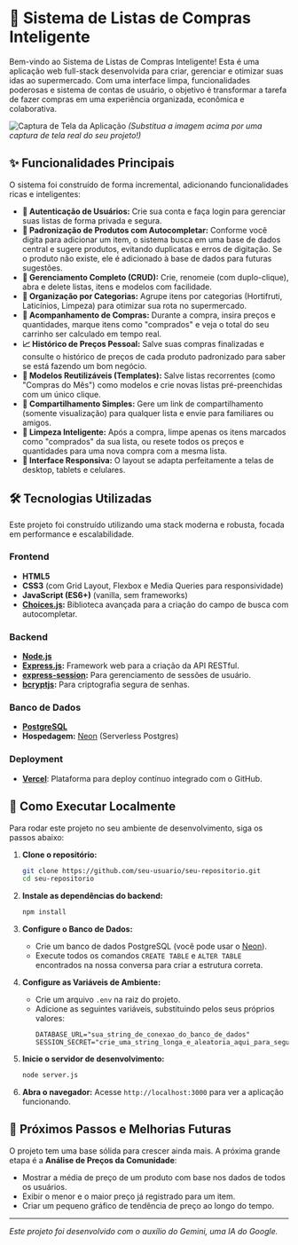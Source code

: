 # 🛒 Sistema de Listas de Compras Inteligente

Bem-vindo ao Sistema de Listas de Compras Inteligente! Esta é uma aplicação web full-stack desenvolvida para criar, gerenciar e otimizar suas idas ao supermercado. Com uma interface limpa, funcionalidades poderosas e sistema de contas de usuário, o objetivo é transformar a tarefa de fazer compras em uma experiência organizada, econômica e colaborativa.

![Captura de Tela da Aplicação](https://via.placeholder.com/800x450.png?text=Insira+um+print+da+sua+aplicação+aqui)
*(Substitua a imagem acima por uma captura de tela real do seu projeto!)*

## ✨ Funcionalidades Principais

O sistema foi construído de forma incremental, adicionando funcionalidades ricas e inteligentes:

*   **🔐 Autenticação de Usuários:** Crie sua conta e faça login para gerenciar suas listas de forma privada e segura.
*   **🧠 Padronização de Produtos com Autocompletar:** Conforme você digita para adicionar um item, o sistema busca em uma base de dados central e sugere produtos, evitando duplicatas e erros de digitação. Se o produto não existe, ele é adicionado à base de dados para futuras sugestões.
*   **📝 Gerenciamento Completo (CRUD):** Crie, renomeie (com duplo-clique), abra e delete listas, itens e modelos com facilidade.
*   **📂 Organização por Categorias:** Agrupe itens por categorias (Hortifruti, Laticínios, Limpeza) para otimizar sua rota no supermercado.
*   **💸 Acompanhamento de Compras:** Durante a compra, insira preços e quantidades, marque itens como "comprados" e veja o total do seu carrinho ser calculado em tempo real.
*   **📈 Histórico de Preços Pessoal:** Salve suas compras finalizadas e consulte o histórico de preços de cada produto padronizado para saber se está fazendo um bom negócio.
*   **🔄 Modelos Reutilizáveis (Templates):** Salve listas recorrentes (como "Compras do Mês") como modelos e crie novas listas pré-preenchidas com um único clique.
*   **🔗 Compartilhamento Simples:** Gere um link de compartilhamento (somente visualização) para qualquer lista e envie para familiares ou amigos.
*   **🧹 Limpeza Inteligente:** Após a compra, limpe apenas os itens marcados como "comprados" da sua lista, ou resete todos os preços e quantidades para uma nova compra com a mesma lista.
*   **📱 Interface Responsiva:** O layout se adapta perfeitamente a telas de desktop, tablets e celulares.

## 🛠️ Tecnologias Utilizadas

Este projeto foi construído utilizando uma stack moderna e robusta, focada em performance e escalabilidade.

### **Frontend**
*   **HTML5**
*   **CSS3** (com Grid Layout, Flexbox e Media Queries para responsividade)
*   **JavaScript (ES6+)** (vanilla, sem frameworks)
*   **[Choices.js](https://github.com/Choices-js/Choices):** Biblioteca avançada para a criação do campo de busca com autocompletar.

### **Backend**
*   **[Node.js](https://nodejs.org/)**
*   **[Express.js](https://expressjs.com/):** Framework web para a criação da API RESTful.
*   **[express-session](https://github.com/expressjs/session):** Para gerenciamento de sessões de usuário.
*   **[bcryptjs](https://github.com/dcodeIO/bcrypt.js):** Para criptografia segura de senhas.

### **Banco de Dados**
*   **[PostgreSQL](https://www.postgresql.org/)**
*   **Hospedagem:** [Neon](https://neon.tech/) (Serverless Postgres)

### **Deployment**
*   **[Vercel](https://vercel.com/)**: Plataforma para deploy contínuo integrado com o GitHub.

## 🚀 Como Executar Localmente

Para rodar este projeto no seu ambiente de desenvolvimento, siga os passos abaixo:

1.  **Clone o repositório:**
    ```bash
    git clone https://github.com/seu-usuario/seu-repositorio.git
    cd seu-repositorio
    ```

2.  **Instale as dependências do backend:**
    ```bash
    npm install
    ```

3.  **Configure o Banco de Dados:**
    *   Crie um banco de dados PostgreSQL (você pode usar o [Neon](https://neon.tech/)).
    *   Execute todos os comandos `CREATE TABLE` e `ALTER TABLE` encontrados na nossa conversa para criar a estrutura correta.

4.  **Configure as Variáveis de Ambiente:**
    *   Crie um arquivo `.env` na raiz do projeto.
    *   Adicione as seguintes variáveis, substituindo pelos seus próprios valores:
        ```env
        DATABASE_URL="sua_string_de_conexao_do_banco_de_dados"
        SESSION_SECRET="crie_uma_string_longa_e_aleatoria_aqui_para_seguranca"
        ```

5.  **Inicie o servidor de desenvolvimento:**
    ```bash
    node server.js
    ```

6.  **Abra o navegador:**
    Acesse `http://localhost:3000` para ver a aplicação funcionando.

## 🔮 Próximos Passos e Melhorias Futuras

O projeto tem uma base sólida para crescer ainda mais. A próxima grande etapa é a **Análise de Preços da Comunidade**:
*   Mostrar a média de preço de um produto com base nos dados de todos os usuários.
*   Exibir o menor e o maior preço já registrado para um item.
*   Criar um pequeno gráfico de tendência de preço ao longo do tempo.

---
_Este projeto foi desenvolvido com o auxílio do Gemini, uma IA do Google._
